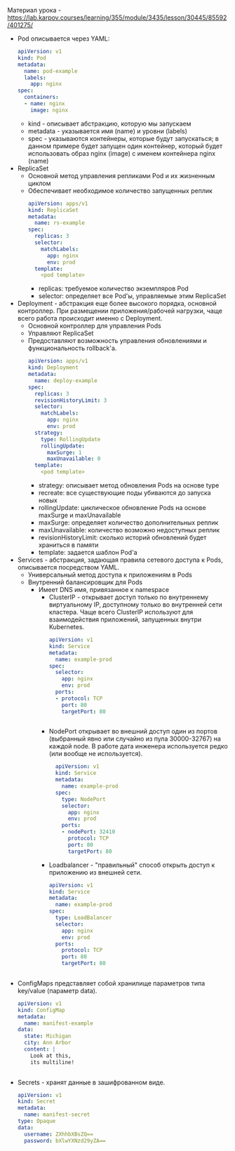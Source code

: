 Материал урока - https://lab.karpov.courses/learning/355/module/3435/lesson/30445/85592/401275/

- Pod описывается через YAML:
    ```yaml
    apiVersion: v1
    kind: Pod
    metadata:
      name: pod-example
      labels: 
        app: nginx
    spec:
      containers:
      - name: nginx
        image: nginx
    ```
    - kind - описывает абстракцию, которую мы запускаем
    - metadata - указывается имя (name) и уровни (labels)
    - spec - указываются контейнеры, которые будут запускаться; в данном примере будет запущен один контейнер, который будет использовать образ nginx (image) с именем контейнера nginx (name)
- ReplicaSet
  - Основной метод управления репликами Pod и их жизненным циклом
  - Обеспечивает необходимое количество запущенных реплик
    ```yaml
    apiVersion: apps/v1
    kind: ReplicaSet
    metadata:
      name: rs-example
    spec:
      replicas: 3
      selector:
        matchLabels:
          app: nginx
          env: prod
      template:
        <pod template>
    ```
    - replicas: требуемое количество экземпляров Pod
    - selector: определяет все Pod'ы, управляемые этим ReplicaSet
- Deployment - абстракция еще более высокого порядка, основной контроллер. 
  При размещении приложения/рабочей нагрузки, чаще всего работа происходит именно с Deployment.
    - Основной контроллер для управления Pods
    - Управляют ReplicaSet
    - Предоставляют возможность управления обновлениями и функциональность rollback'a.
      ```yaml
      apiVersion: apps/v1
      kind: Deployment
      metadata:
        name: deploy-example
      spec:
        replicas: 3
        revisionHistoryLimit: 3
        selector:
          matchLabels:
            app: nginx     
            env: prod
        strategy:
          type: RollingUpdate
          rollingUpdate:
            maxSurge: 1
            maxUnavailable: 0
        template:
          <pod template>
      ```
      - strategy: описывает метод обновления Pods на основе type
      - recreate: все существующие поды убиваются до запуска новых
      - rollingUpdate: циклическое обновление Pods на основе maxSurge и maxUnavailable
      - maxSurge: определяет количество дополнительных реплик
      - maxUnavailable: количество возможно недоступных реплик
      - revisionHistoryLimit: сколько историй обновлений будет храниться в памяти
      - template: задается шаблон Pod'a
- Services - абстракция, задающая правила сетевого доступа к Pods, описывается посредством YAML.
  - Универсальный метод доступа к приложениям в Pods
  - Внутренний балансировщик для Pods
    - Имеет DNS имя, привязанное к namespace
      - ClusterIP - открывает доступ только по внутреннему виртуальному IP, доступному только во внутренней сети кластера. 
        Чаще всего ClusterIP используют для взаимодействия приложений, запущенных внутри Kubernetes. 
        ```yaml
        apiVersion: v1
        kind: Service
        metadata:
          name: example-prod
        spec:
          selector:
            app: nginx
            env: prod
          ports:
          - protocol: TCP
            port: 80
            targetPort: 80
          
        ```
      - NodePort открывает во внешний доступ один из портов (выбранный явно или случайно из пула 30000-32767) на каждой node. 
        В работе дата инженера используется редко (или вообще не используется).
        ```yaml
          apiVersion: v1
          kind: Service
          metadata:
            name: example-prod
          spec:
            type: NodePort
            selector:
              app: nginx
              env: prod
            ports:
            - nodePort: 32410
              protocol: TCP
              port: 80
              targetPort: 80 
        ```
      - Loadbalancer - "правильный" способ открыть доступ к приложению из внешней сети.
        ```yaml
        apiVersion: v1
        kind: Service
        metadata:
          name: example-prod
        spec:
          type: LoadBalancer
          selector:
            app: nginx
            env: prod
          ports:
            protocol: TCP
            port: 80
            targetPort: 80
            
        ```
- ConfigMaps представляет собой хранилище параметров типа key/value (параметр data). 
    ```yaml
    apiVersion: v1
    kind: ConfigMap
    metadata:
      name: manifest-example
    data:
      state: Michigan
      city: Ann Arbor
      content: |
        Look at this,
        its multiline!
        
    ```
- Secrets - хранят данные в зашифрованном виде. 
    ```yaml
    apiVersion: v1
    kind: Secret
    metadata:
      name: manifest-secret
    type: Opaque
    data:
      username: ZXhhbXBsZQ==
      password: bXlwYXNzd29yZA==
    ```